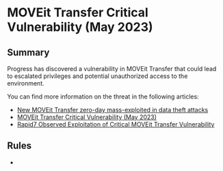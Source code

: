 # MOVEit Transfer Critical Vulnerability (May 2023)

## Summary

Progress has discovered a vulnerability in MOVEit Transfer that could lead to escalated privileges and potential unauthorized access to the environment.

You can find more information on the threat in the following articles:

- [New MOVEit Transfer zero-day mass-exploited in data theft attacks](https://www.bleepingcomputer.com/news/security/new-moveit-transfer-zero-day-mass-exploited-in-data-theft-attacks/)
- [MOVEit Transfer Critical Vulnerability (May 2023)](https://community.progress.com/s/article/MOVEit-Transfer-Critical-Vulnerability-31May2023)
- [Rapid7 Observed Exploitation of Critical MOVEit Transfer Vulnerability](https://www.rapid7.com/blog/post/2023/06/01/rapid7-observed-exploitation-of-critical-moveit-transfer-vulnerability/)

## Rules

- []()
